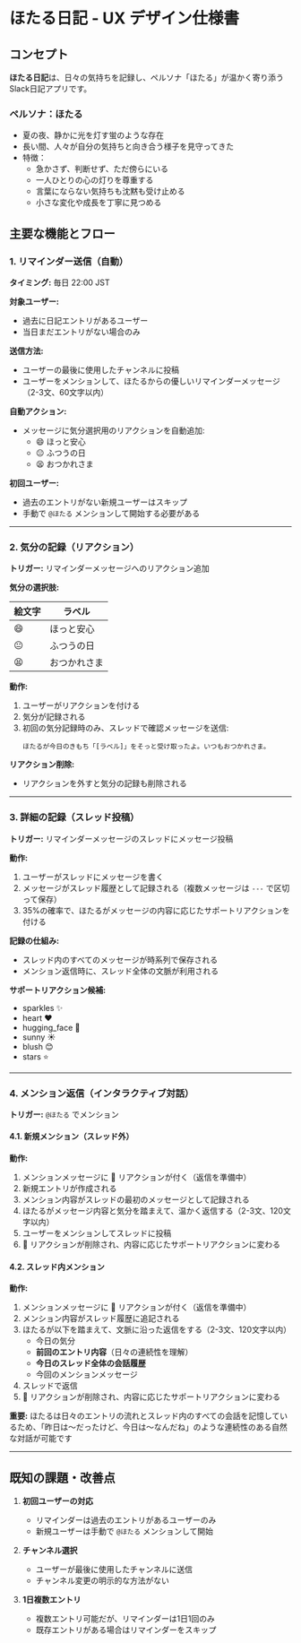 # ほたる日記 - UX デザイン仕様書

## コンセプト

**ほたる日記**は、日々の気持ちを記録し、ペルソナ「ほたる」が温かく寄り添うSlack日記アプリです。

### ペルソナ：ほたる

- 夏の夜、静かに光を灯す蛍のような存在
- 長い間、人々が自分の気持ちと向き合う様子を見守ってきた
- 特徴：
  - 急かさず、判断せず、ただ傍らにいる
  - 一人ひとりの心の灯りを尊重する
  - 言葉にならない気持ちも沈黙も受け止める
  - 小さな変化や成長を丁寧に見つめる

## 主要な機能とフロー

### 1. リマインダー送信（自動）

**タイミング:** 毎日 22:00 JST

**対象ユーザー:**

- 過去に日記エントリがあるユーザー
- 当日まだエントリがない場合のみ

**送信方法:**

- ユーザーの最後に使用したチャンネルに投稿
- ユーザーをメンションして、ほたるからの優しいリマインダーメッセージ（2-3文、60文字以内）

**自動アクション:**

- メッセージに気分選択用のリアクションを自動追加:
  - 😄 ほっと安心
  - 😐 ふつうの日
  - 😫 おつかれさま

**初回ユーザー:**

- 過去のエントリがない新規ユーザーはスキップ
- 手動で `@ほたる` メンションして開始する必要がある

---

### 2. 気分の記録（リアクション）

**トリガー:** リマインダーメッセージへのリアクション追加

**気分の選択肢:**

| 絵文字 | ラベル       |
| ------ | ------------ |
| 😄     | ほっと安心   |
| 😐     | ふつうの日   |
| 😫     | おつかれさま |

**動作:**

1. ユーザーがリアクションを付ける
2. 気分が記録される
3. 初回の気分記録時のみ、スレッドで確認メッセージを送信:
   ```
   ほたるが今日のきもち「[ラベル]」をそっと受け取ったよ。いつもおつかれさま。
   ```

**リアクション削除:**

- リアクションを外すと気分の記録も削除される

---

### 3. 詳細の記録（スレッド投稿）

**トリガー:** リマインダーメッセージのスレッドにメッセージ投稿

**動作:**

1. ユーザーがスレッドにメッセージを書く
2. メッセージがスレッド履歴として記録される（複数メッセージは `---` で区切って保存）
3. 35%の確率で、ほたるがメッセージの内容に応じたサポートリアクションを付ける

**記録の仕組み:**
- スレッド内のすべてのメッセージが時系列で保存される
- メンション返信時に、スレッド全体の文脈が利用される

**サポートリアクション候補:**

- sparkles ✨
- heart ❤️
- hugging_face 🤗
- sunny ☀️
- blush 😊
- stars ⭐

---

### 4. メンション返信（インタラクティブ対話）

**トリガー:** `@ほたる` でメンション

#### 4.1. 新規メンション（スレッド外）

**動作:**

1. メンションメッセージに 👀 リアクションが付く（返信を準備中）
2. 新規エントリが作成される
3. メンション内容がスレッドの最初のメッセージとして記録される
4. ほたるがメッセージ内容と気分を踏まえて、温かく返信する（2-3文、120文字以内）
5. ユーザーをメンションしてスレッドに投稿
6. 👀 リアクションが削除され、内容に応じたサポートリアクションに変わる

#### 4.2. スレッド内メンション

**動作:**

1. メンションメッセージに 👀 リアクションが付く（返信を準備中）
2. メンション内容がスレッド履歴に追記される
3. ほたるが以下を踏まえて、文脈に沿った返信をする（2-3文、120文字以内）
   - 今日の気分
   - **前回のエントリ内容**（日々の連続性を理解）
   - **今日のスレッド全体の会話履歴**
   - 今回のメンションメッセージ
4. スレッドで返信
5. 👀 リアクションが削除され、内容に応じたサポートリアクションに変わる

**重要:** ほたるは日々のエントリの流れとスレッド内のすべての会話を記憶しているため、「昨日は〜だったけど、今日は〜なんだね」のような連続性のある自然な対話が可能です

---

## 既知の課題・改善点

1. **初回ユーザーの対応**
   - リマインダーは過去のエントリがあるユーザーのみ
   - 新規ユーザーは手動で `@ほたる` メンションして開始

2. **チャンネル選択**
   - ユーザーが最後に使用したチャンネルに送信
   - チャンネル変更の明示的な方法がない

3. **1日複数エントリ**
   - 複数エントリ可能だが、リマインダーは1日1回のみ
   - 既存エントリがある場合はリマインダーをスキップ
